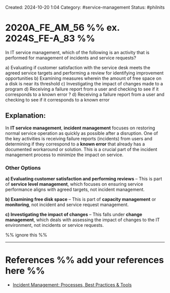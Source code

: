 Created: 2024-10-20 1:04
Category: #service-management
Status: #philnits



# 2020A_FE_AM_56 %% ex. 2024S_FE-A_83 %%

In IT service management, which of the following is an activity that is performed for management of incidents and service requests?

a) Evaluating if customer satisfaction with the service desk meets the agreed service targets and performing a review for identifying improvement opportunities
b) Examining measures wherein the amount of free space on a disk is near its threshold
c) Investigating the impact of changes made to a program
d) Receiving a failure report from a user and checking to see if it corresponds to a known error
?
d) Receiving a failure report from a user and checking to see if it corresponds to a known error
## **Explanation:**

In **IT service management**, **incident management** focuses on restoring normal service operation as quickly as possible after a disruption. One of the key activities is receiving failure reports (incidents) from users and determining if they correspond to a **known error** that already has a documented workaround or solution. This is a crucial part of the incident management process to minimize the impact on service.
### Other Options

**a) Evaluating customer satisfaction and performing reviews** – This is part of **service level management**, which focuses on ensuring service performance aligns with agreed targets, not incident management.

**b) Examining free disk space** – This is part of **capacity management** or **monitoring**, not incident and service request management.

**c) Investigating the impact of changes** – This falls under **change management**, which deals with assessing the impact of changes to the IT environment, not incidents or service requests.

%% ignore this %%
<!--SR:!2024-10-23,3,250-->
---




# References %% add your references here %%
- [Incident Management: Processes, Best Practices & Tools](https://www.atlassian.com/incident-management#it-style-incident-management-process)